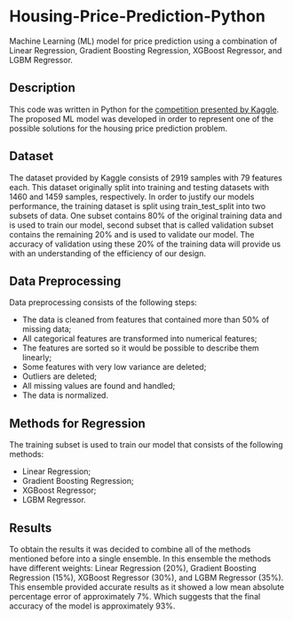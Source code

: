 # Housing-Price-Prediction-Python
Machine Learning (ML) model for price prediction using a combination of Linear Regression, Gradient Boosting Regression, XGBoost Regressor, and LGBM Regressor.

## Description

This code was written in Python for the [competition presented by Kaggle](https://www.kaggle.com/c/house-prices-advanced-regression-techniques/overview).
The proposed ML model was developed in order to represent one of the possible solutions for the housing price prediction problem. 

## Dataset

The dataset provided by Kaggle consists of 2919 samples with 79 features each. This dataset originally split into training and testing datasets with 1460 and 1459 samples, respectively. In order to justify our models performance, the training dataset is split using train_test_split into two subsets of data. One subset contains 80% of the original training data and is used to train our model, second subset that is called validation subset contains the remaining 20% and is used to validate our model. The accuracy of validation using these 20% of the training data will provide us with an understanding of the efficiency of our design.

## Data Preprocessing

Data preprocessing consists of the following steps:
* The data is cleaned from features that contained more than 50% of missing data;
* All categorical features are transformed into numerical features;
* The features are sorted so it would be possible to describe them linearly;
* Some features with very low variance are deleted;
* Outliers are deleted;
* All missing values are found and handled;
* The data is normalized.

## Methods for Regression

The training subset is used to train our model that consists of the following methods:
* Linear Regression;
* Gradient Boosting Regression;
* XGBoost Regressor;
* LGBM Regressor.

## Results

To obtain the results it was decided to combine all of the methods mentioned before into a single ensemble. In this ensemble the methods have different weights: Linear Regression (20%), Gradient Boosting Regression (15%), XGBoost Regressor (30%), and LGBM Regressor (35%). This ensemble provided accurate results as it showed a low mean absolute percentage error of approximately 7%. Which suggests that the final accuracy of the model is approximately 93%.
